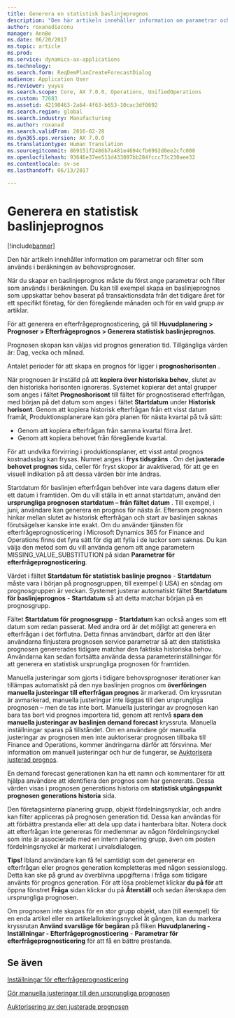 ```yaml
---
title: Generera en statistisk baslinjeprognos
description: "Den här artikeln innehåller information om parametrar och filter som används i beräkningen av behovsprognoser."
author: roxanadiaconu
manager: AnnBe
ms.date: 06/20/2017
ms.topic: article
ms.prod: 
ms.service: dynamics-ax-applications
ms.technology: 
ms.search.form: ReqDemPlanCreateForecastDialog
audience: Application User
ms.reviewer: yuyus
ms.search.scope: Core, AX 7.0.0, Operations, UnifiedOperations
ms.custom: 72683
ms.assetid: 42190463-2a64-4f63-b653-10cac3df0692
ms.search.region: global
ms.search.industry: Manufacturing
ms.author: roxanad
ms.search.validFrom: 2016-02-28
ms.dyn365.ops.version: AX 7.0.0
ms.translationtype: Human Translation
ms.sourcegitcommit: 869151f2486b7a481e4694cfb6992d0ee2cfc008
ms.openlocfilehash: 93646e37ee511d433097bb284fccc73c230aee32
ms.contentlocale: sv-se
ms.lasthandoff: 06/13/2017

---
```


# <a name="generate-a-statistical-baseline-forecast"></a>Generera en statistisk baslinjeprognos

[!include[banner](../includes/banner.md)]


Den här artikeln innehåller information om parametrar och filter som används i beräkningen av behovsprognoser. 

När du skapar en baslinjeprognos måste du först ange parametrar och filter som används i beräkningen. Du kan till exempel skapa en baslinjeprognos som uppskattar behov baserat på transaktionsdata från det tidigare året för ett specifikt företag, för den föregående månaden och för en vald grupp av artiklar. 

För att generera en efterfrågeprognosticering, gå till **Huvudplanering &gt; Prognoser &gt; Efterfrågeprognos &gt; Generera statistisk baslinjeprognos**. 

Prognosen skopan kan väljas vid prognos generation tid. Tillgängliga värden är: Dag, vecka och månad. 

Antalet perioder för att skapa en prognos för ligger i **prognoshorisonten** . 

När prognosen är inställd på att **kopiera över historiska behov**, slutet av den historiska horisonten ignoreras. Systemet kopierar det antal grupper som anges i fältet **Prognoshorisont** till fältet för prognostiserad efterfrågan, med början på det datum som anges i fältet **Startdatum** under **Historisk horisont**. Genom att kopiera historisk efterfrågan från ett visst datum framåt, Produktionsplanerare kan göra planen för nästa kvartal på två sätt:

-   Genom att kopiera efterfrågan från samma kvartal förra året.
-   Genom att kopiera behovet från föregående kvartal.

För att undvika förvirring i produktionsplaner, ett visst antal prognos kostnadsslag kan frysas. Numret anges i **frys tidsgräns** . Om det **justerade behovet prognos** sida, celler för fryst skopor är avaktiverad, för att ge en visuell indikation på att dessa värden bör inte ändras. 

Startdatum för baslinjen efterfrågan behöver inte vara dagens datum eller ett datum i framtiden. Om du vill ställa in ett annat startdatum, använd den **ursprungliga prognosen startdatum – från fältet datum** . Till exempel, i juni, användare kan generera en prognos för nästa år. Eftersom prognosen hinkar mellan slutet av historisk efterfrågan och start av baslinjen saknas förutsägelser kanske inte exakt. Om du använder tjänsten för efterfrågeprognosticering i Microsoft Dynamics 365 for Finance and Operations finns det fyra sätt för dig att fylla i de luckor som saknas. Du kan välja den metod som du vill använda genom att ange parametern MISSING\_VALUE\_SUBSTITUTION på sidan **Parametrar för efterfrågeprognosticering**. 

Värdet i fältet **Startdatum för statistisk baslinje prognos** - **Startdatum** måste vara i början på prognosgruppen, till exempel (i USA) en söndag om prognosgruppen är veckan. Systemet justerar automatiskt fältet **Startdatum för baslinjeprognos** - **Startdatum** så att detta matchar början på en prognosgrupp. 

Fältet **Startdatum för prognosgrupp** - **Startdatum** kan också anges som ett datum som redan passerat. Med andra ord är det möjligt att generera en efterfrågan i det förflutna. Detta finnas användbart, därför att den låter användarna finjustera prognosen service parametrar så att den statistiska prognosen genererades tidigare matchar den faktiska historiska behov. Användarna kan sedan fortsätta använda dessa parameterinställningar för att generera en statistisk ursprungliga prognosen för framtiden. 

Manuella justeringar som gjorts i tidigare behovsprognoser iterationer kan tillämpas automatiskt på den nya baslinjen prognos om **överföringen manuella justeringar till efterfrågan prognos** är markerad. Om kryssrutan är avmarkerad, manuella justeringar inte läggas till den ursprungliga prognosen – men de tas inte bort. Manuella justeringar av prognosen kan bara tas bort vid prognos importera tid, genom att rentvå **spara den manuella justeringar av baslinjen demand forecast** kryssruta. Manuella inställningar sparas på tillståndet. Om en användare gör manuella justeringar av prognosen men inte auktoriserar prognosen tillbaka till Finance and Operations, kommer ändringarna därför att försvinna. Mer information om manuell justeringar och hur de fungerar, se [Auktorisera justerad prognos](authorize-adjusted-forecast.md). 

En demand forecast generationen kan ha ett namn och kommentarer för att hjälpa användare att identifiera den prognos som har genererats. Dessa värden visas i prognosen generations historia om **statistisk utgångspunkt prognosen generations historia** sida. 

Den företagsinterna planering grupp, objekt fördelningsnycklar, och andra kan filter appliceras på prognosen generation tid. Dessa kan användas för att förbättra prestanda eller att dela upp data i hanterbara bitar. Notera dock att efterfrågan inte genereras för medlemmar av någon fördelningsnyckel som inte är associerade med en intern planering grupp, även om posten fördelningsnyckel är markerat i urvalsdialogen. 

**Tips!** Ibland användare kan få fel samtidigt som det genererar en efterfrågan eller prognos generation kompletteras med någon sessionslogg. Detta kan ske på grund av överblivna uppgifterna i fråga som tidigare använts för prognos generation. För att lösa problemet klickar **du på för** att öppna fönstret **Fråga** sidan klickar du på **Återställ** och sedan återskapa den ursprungliga prognosen. 

Om prognosen inte skapas för en stor grupp objekt, utan (till exempel) för en enda artikel eller en artikelallokeringsnyckel åt gången, kan du markera kryssrutan **Använd svarsläge för begäran** på fliken **Huvudplanering - Inställningar - Efterfrågeprognosticering** - **Parametrar för efterfrågeprognosticering** för att få en bättre prestanda.

<a name="see-also"></a>Se även
--------

[Inställningar för efterfrågeprognosticering](demand-forecasting-setup.md)

[Gör manuella justeringar till den ursprungliga prognosen](manual-adjustments-baseline-forecast.md)

[Auktorisering av den justerade prognosen](authorize-adjusted-forecast.md)




